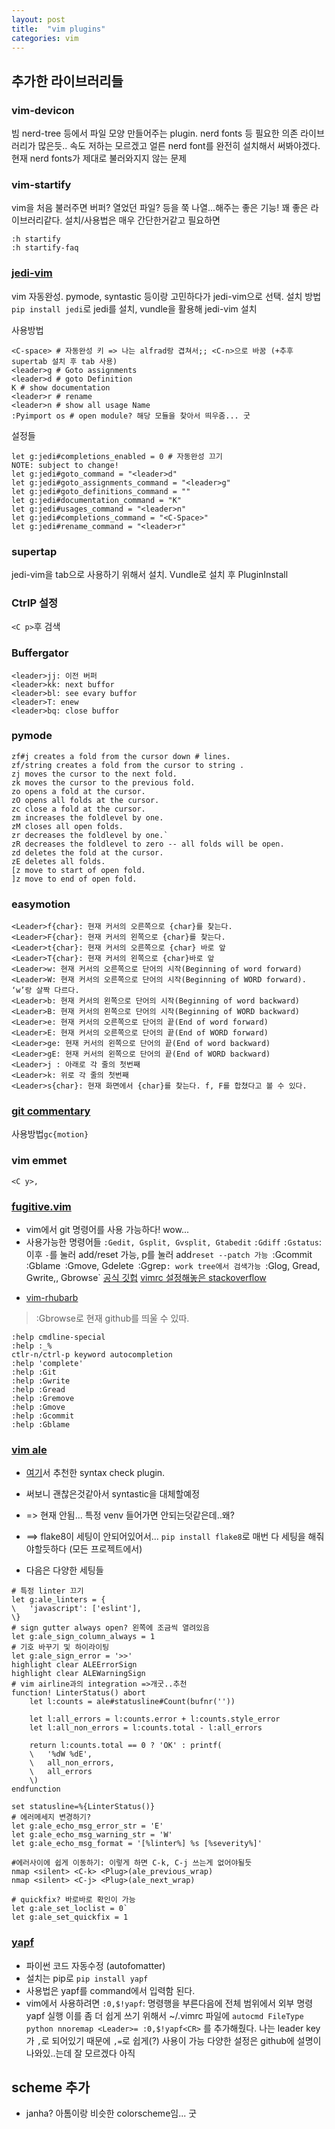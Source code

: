 ```yaml
---
layout: post
title:  "vim plugins"
categories: vim
---
```


## 추가한 라이브러리들

### vim-devicon
빔 nerd-tree 등에서 파일 모양 만들어주는 plugin.
nerd fonts 등 필요한 의존 라이브러리가 많은듯.. 속도 저하는 모르겠고 얼른 nerd font를 완전히 설치해서 써봐야겠다. 현재 nerd fonts가 제대로 불러와지지 않는 문제

### vim-startify
vim을 처음 불러주면 버퍼? 열었던 파일? 등을 쭉 나열...해주는 좋은 기능!
꽤 좋은 라이브러리같다. 설치/사용법은 매우 간단한거같고 필요하면 
```
:h startify
:h startify-faq
```

### [jedi-vim](https://github.com/davidhalter/jedi-vim)
vim 자동완성. pymode, syntastic 등이랑 고민하다가 jedi-vim으로 선택.
설치 방법
`pip install jedi`로 jedi를 설치,
vundle을 활용해 jedi-vim 설치

사용방법
```
<C-space> # 자동완성 키 => 나는 alfrad랑 겹쳐서;; <C-n>으로 바꿈 (+추후 supertab 설치 후 tab 사용)
<leader>g # Goto assignments
<leader>d # goto Definition
K # show documentation
<leader>r # rename
<leader>n # show all usage Name
:Pyimport os # open module? 해당 모듈을 찾아서 띄우줌... 굿
```
설정들
```
let g:jedi#completions_enabled = 0 # 자동완성 끄기
NOTE: subject to change!
let g:jedi#goto_command = "<leader>d"
let g:jedi#goto_assignments_command = "<leader>g"
let g:jedi#goto_definitions_command = ""
let g:jedi#documentation_command = "K"
let g:jedi#usages_command = "<leader>n"
let g:jedi#completions_command = "<C-Space>"
let g:jedi#rename_command = "<leader>r"
```

### supertap
jedi-vim을 tab으로 사용하기 위해서 설치. Vundle로 설치 후 PluginInstall

### CtrlP 설정
`<C p>`후 검색

### Buffergator
```
<leader>jj: 이전 버퍼
<leader>kk: next buffor
<leader>bl: see evary buffor
<leader>T: enew
<leader>bq: close buffor
```

### pymode
```
zf#j creates a fold from the cursor down # lines.
zf/string creates a fold from the cursor to string .
zj moves the cursor to the next fold.
zk moves the cursor to the previous fold.
zo opens a fold at the cursor.
zO opens all folds at the cursor.
zc close a fold at the cursor.
zm increases the foldlevel by one.
zM closes all open folds.
zr decreases the foldlevel by one.`
zR decreases the foldlevel to zero -- all folds will be open.
zd deletes the fold at the cursor.
zE deletes all folds.
[z move to start of open fold.
]z move to end of open fold.
```

### easymotion
```
<Leader>f{char}: 현재 커서의 오른쪽으로 {char}를 찾는다.
<Leader>F{char}: 현재 커서의 왼쪽으로 {char}를 찾는다.
<Leader>t{char}: 현재 커서의 오른쪽으로 {char} 바로 앞
<Leader>T{char}: 현재 커서의 왼쪽으로 {char}바로 앞
<Leader>w: 현재 커서의 오른쪽으로 단어의 시작(Beginning of word forward)
<Leader>W: 현재 커서의 오른쪽으로 단어의 시작(Beginning of WORD forward). ‘w’랑 살짝 다르다.
<Leader>b: 현재 커서의 왼쪽으로 단어의 시작(Beginning of word backward)
<Leader>B: 현재 커서의 왼쪽으로 단어의 시작(Beginning of WORD backward)
<Leader>e: 현재 커서의 오른쪽으로 단어의 끝(End of word forward)
<Leader>E: 현재 커서의 오른쪽으로 단어의 끝(End of WORD forward)
<Leader>ge: 현재 커서의 왼쪽으로 단어의 끝(End of word backward)
<Leader>gE: 현재 커서의 왼쪽으로 단어의 끝(End of WORD backward)
<Leader>j : 아래로 각 줄의 첫번째
<Leader>k: 위로 각 줄의 첫번째
<Leader>s{char}: 현재 화면에서 {char}를 찾는다. f, F를 합쳤다고 볼 수 있다.
```

### [git commentary](https://github.com/tpope/vim-commentary)

사용방법`gc{motion}`

### vim emmet  
`<C y>,`


### [ fugitive.vim ](https://github.com/tpope/vim-fugitive)
- vim에서 git 명령어를 사용 가능하다! wow...
- 사용가능한 명령어들
`:Gedit, Gsplit, Gvsplit, Gtabedit`
`:Gdiff`
`:Gstatus`: 이후 `-`를 눌러 add/reset 가능, p를 눌러 add`reset --patch 가능
`:Gcommit`
`:Gblame`
`:Gmove, Gdelete`
`:Ggrep`: work tree에서 검색가능
`:Glog, Gread, Gwrite,, Gbrowse`
[공식 깃헙](https://github.com/tpope/vim-fugitive)
[vimrc 설정해놓은 stackoverflow](https://stackoverflow.com/questions/15369499/how-can-i-view-git-diff-for-any-commit-using-vim-fugitive)
+ [vim-rhubarb](https://stackoverflow.com/questions/15369499/how-can-i-view-git-diff-for-any-commit-using-vim-fugitive)
> :Gbrowse로 현재 github를 띄울 수 있따.
``` (도움말들)
:help cmdline-special
:help :_%
ctlr-n/ctrl-p keyword autocompletion
:help 'complete'
:help :Git
:help :Gwrite
:help :Gread
:help :Gremove
:help :Gmove
:help :Gcommit
:help :Gblame
```


### [vim ale](https://github.com/w0rp/ale)
- [여기](http://liuchengxu.org/posts/use-vim-as-a-python-ide/)서 추천한 syntax check plugin.
- 써보니 괜찮은것같아서 syntastic을 대체할예정
- => 현재 안됨... 특정 venv 들어가면 안되는덧같은데..왜?
- ==> flake8이 세팅이 안되어있어서... `pip install flake8`로 매번 다 세팅을 해줘야할듯하다 (모든 프로젝트에서)

- 다음은 다양한 세팅들

```
# 특정 linter 끄기
let g:ale_linters = {
\   'javascript': ['eslint'],
\}
# sign gutter always open? 왼쪽에 조금씩 열려있음
let g:ale_sign_column_always = 1
# 기호 바꾸기 및 하이라이팅
let g:ale_sign_error = '>>'
highlight clear ALEErrorSign
highlight clear ALEWarningSign
# vim airline과의 integration =>개굿..추천
function! LinterStatus() abort
    let l:counts = ale#statusline#Count(bufnr(''))

    let l:all_errors = l:counts.error + l:counts.style_error
    let l:all_non_errors = l:counts.total - l:all_errors

    return l:counts.total == 0 ? 'OK' : printf(
    \   '%dW %dE',
    \   all_non_errors,
    \   all_errors
    \)
endfunction

set statusline=%{LinterStatus()}
# 에러메세지 변경하기?
let g:ale_echo_msg_error_str = 'E'
let g:ale_echo_msg_warning_str = 'W'
let g:ale_echo_msg_format = '[%linter%] %s [%severity%]'

#에러사이에 쉽게 이동하기: 이렇게 하면 C-k, C-j 쓰는게 없어야될듯
nmap <silent> <C-k> <Plug>(ale_previous_wrap)
nmap <silent> <C-j> <Plug>(ale_next_wrap)

# quickfix? 바로바로 확인이 가능
let g:ale_set_loclist = 0`
let g:ale_set_quickfix = 1
```

### [yapf](https://github.com/google/yapf#usage)
- 파이썬 코드 자동수정 (autofomatter)
- 설치는 pip로 `pip install yapf`
- 사용법은 yapf를 command에서 입력함 된다. 
- vim에서 사용하려면 
`:0,$!yapf`: 명령행을 부른다음에 전체 범위에서 외부 명령 yapf 실행
이를 좀 더 쉽게 쓰기 위해서 ~/.vimrc 파일에
`autocmd FileType python nnoremap <Leader>= :0,$!yapf<CR>` 를 추가해줬다.
나는 leader key가 `,`로 되어있기 때문에 `,=`로 쉽게(?) 사용이 가능
다양한 설정은 github에 설명이 나와있..는데 잘 모르겠다 아직


## scheme 추가
- janha? 아톰이랑 비슷한 colorscheme임... 굿


